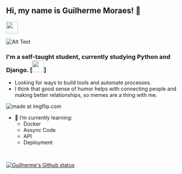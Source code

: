 ## <b>Hi, my name is Guilherme Moraes!</b> 🤠

[<img height="32" width="32" src="https://cdn.jsdelivr.net/npm/simple-icons@v4/icons/linkedin.svg" />][Linkedin]

![Alt Text](https://i.imgflip.com/1tlr1p.gif)

### I'm a self-taught student, currently studying Python and Django. [<img height="32" width="32" src="https://cdn.jsdelivr.net/npm/simple-icons@v4/icons/python.svg" />]
- Looking for ways to build tools and automate processes. 
- I think that good sense of humor helps with connecting people and making better relationships, so memes are a thing with me.

<img src="https://i.imgflip.com/4w8o82.jpg" title="made at imgflip.com"/>

- 🌱 I’m currently learning:
  * Docker
  * Assync Code
  * API
  * Deployment

</br>

[![Guilherme's Github status](https://github-readme-stats.vercel.app/api?username=DefRuivo)](https://github.com/anuraghazra/github-readme-stats)


[Linkedin]: https://www.linkedin.com/in/guilherme-de-matos-moraes-b471a23a/
